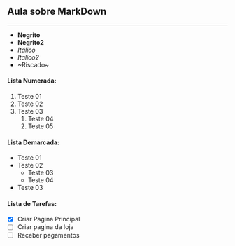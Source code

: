 ## Aula sobre MarkDown
---
* **Negrito**
* __Negrito2__
* *Itálico*
* _Italico2_
* ~Riscado~
#### Lista Numerada:

1. Teste 01
1. Teste 02
1. Teste 03
   1. Teste 04
   1. Teste 05
   
#### Lista Demarcada:
* Teste 01
* Teste 02
   * Teste 03
   * Teste 04
* Teste 03

#### Lista de Tarefas:
- [x] Criar Pagina Principal
- [ ] Criar pagina da loja
- [ ] Receber pagamentos
